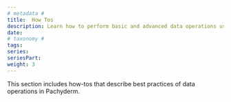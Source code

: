 ```yaml
---
# metadata # 
title:  How Tos
description: Learn how to perform basic and advanced data operations using these walkthroughs.
date: 
# taxonomy #
tags: 
series:
seriesPart:
weight: 3
---
```


This section includes how-tos that describe best practices of data operations in Pachyderm.